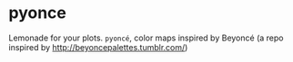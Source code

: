 # pyonce
Lemonade for your plots. `pyoncé`, color maps inspired by Beyoncé (a repo inspired by http://beyoncepalettes.tumblr.com/)
